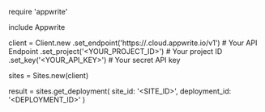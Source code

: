 require 'appwrite'

include Appwrite

client = Client.new
    .set_endpoint('https://<REGION>.cloud.appwrite.io/v1') # Your API Endpoint
    .set_project('<YOUR_PROJECT_ID>') # Your project ID
    .set_key('<YOUR_API_KEY>') # Your secret API key

sites = Sites.new(client)

result = sites.get_deployment(
    site_id: '<SITE_ID>',
    deployment_id: '<DEPLOYMENT_ID>'
)
